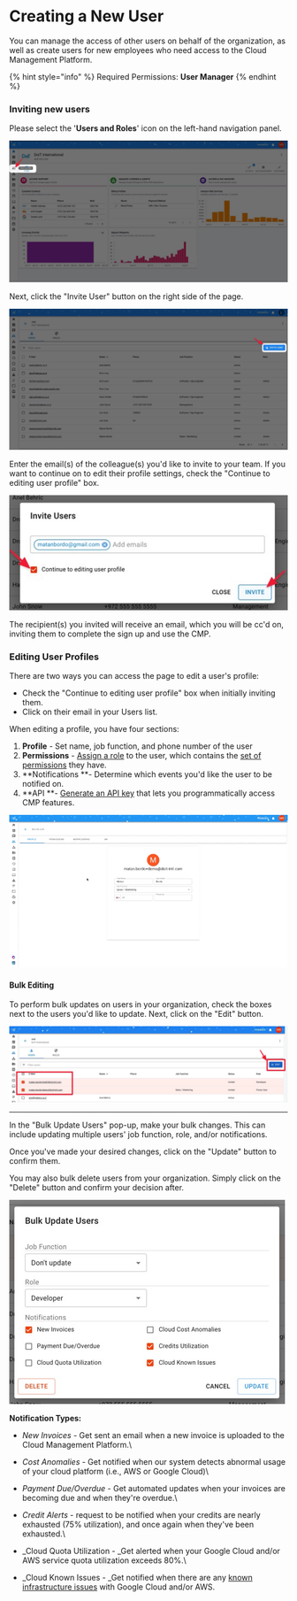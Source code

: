 # Creating a New User

You can manage the access of other users on behalf of the organization, as well as create users for new employees who need access to the Cloud Management Platform.

{% hint style="info" %}
Required Permissions: **User Manager**
{% endhint %}

### Inviting new users

Please select the '**Users and Roles**' icon on the left-hand navigation panel.

![](../.gitbook/assets/usersandroles-2.jpg)

Next, click the "Invite User" button on the right side of the page.

![](../.gitbook/assets/roles1.jpg)

Enter the email(s) of the colleague(s) you'd like to invite to your team. If you want to continue on to edit their profile settings, check the "Continue to editing user profile" box.

![](../.gitbook/assets/inviteuser2.jpg)

The recipient(s) you invited will receive an email, which you will be cc'd on, inviting them to complete the sign up and use the CMP.

### Editing User Profiles

There are two ways you can access the page to edit a user's profile:

* Check the "Continue to editing user profile" box when initially inviting them.
* Click on their email in your Users list.

When editing a profile, you have four sections:

1. **Profile** - Set name, job function, and phone number of the user
2. **Permissions** - [Assign a role](manage-roles.md) to the user, which contains the [set of permissions](user-permissions-explained.md) they have.
3. **Notifications **- Determine which events you'd like the user to be notified on.
4. **API **- [Generate an API key](https://developer.doit-intl.com/docs/start) that lets you programmatically access CMP features.

![](../.gitbook/assets/edituserprofilessss.gif)

#### **Bulk Editing**

To perform bulk updates on users in your organization, check the boxes next to the users you'd like to update. Next, click on the "Edit" button.

![](../.gitbook/assets/bulkupdate1.jpg)

****

In the "Bulk Update Users" pop-up, make your bulk changes. This can include updating multiple users' job function, role, and/or notifications.

Once you've made your desired changes, click on the "Update" button to confirm them.

You may also bulk delete users from your organization. Simply click on the "Delete" button and confirm your decision after.

![](../.gitbook/assets/bulkupdate2.jpg)

**Notification Types:**

* _New Invoices_ - Get sent an email when a new invoice is uploaded to the Cloud Management Platform.\

* _Cost Anomalies_ - Get notified when our system detects abnormal usage of your cloud platform (i.e., AWS or Google Cloud)\

* _Payment Due/Overdue_ - Get automated updates when your invoices are becoming due and when they're overdue.\

* _Credit Alerts_ - request to be notified when your credits are nearly exhausted (75% utilization), and once again when they've been exhausted.\

* _Cloud Quota Utilization - _Get alerted when your Google Cloud and/or AWS service quota utilization exceeds 80%.\

* _Cloud Known Issues - _Get notified when there are any [known infrastructure issues](../tickets/cloud-infrastructure-known-issues.md) with Google Cloud and/or AWS.

